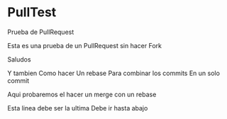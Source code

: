 # PullTest
Prueba de PullRequest

Esta es una prueba
de un PullRequest 
sin hacer Fork

Saludos

Y tambien
Como hacer
Un rebase
Para combinar los commits
En un solo commit

Aqui probaremos el hacer un merge con un rebase

Esta linea debe ser la ultima
Debe ir hasta abajo